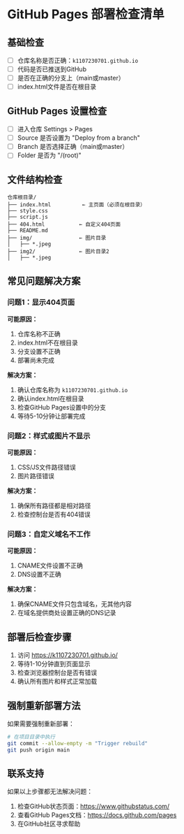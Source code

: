 # GitHub Pages 部署检查清单

## 基础检查

- [ ] 仓库名称是否正确：`k1107230701.github.io`
- [ ] 代码是否已推送到GitHub
- [ ] 是否在正确的分支上（main或master）
- [ ] index.html文件是否在根目录

## GitHub Pages 设置检查

- [ ] 进入仓库 Settings > Pages
- [ ] Source 是否设置为 "Deploy from a branch"
- [ ] Branch 是否选择正确（main或master）
- [ ] Folder 是否为 "/(root)"

## 文件结构检查

```
仓库根目录/
├── index.html          ← 主页面（必须在根目录）
├── style.css
├── script.js
├── 404.html           ← 自定义404页面
├── README.md
├── img/               ← 图片目录
│   ├── *.jpeg
├── img2/              ← 图片目录2
│   ├── *.jpeg
```

## 常见问题解决方案

### 问题1：显示404页面
**可能原因：**
1. 仓库名称不正确
2. index.html不在根目录
3. 分支设置不正确
4. 部署尚未完成

**解决方案：**
1. 确认仓库名称为 `k1107230701.github.io`
2. 确认index.html在根目录
3. 检查GitHub Pages设置中的分支
4. 等待5-10分钟让部署完成

### 问题2：样式或图片不显示
**可能原因：**
1. CSS/JS文件路径错误
2. 图片路径错误

**解决方案：**
1. 确保所有路径都是相对路径
2. 检查控制台是否有404错误

### 问题3：自定义域名不工作
**可能原因：**
1. CNAME文件设置不正确
2. DNS设置不正确

**解决方案：**
1. 确保CNAME文件只包含域名，无其他内容
2. 在域名提供商处设置正确的DNS记录

## 部署后检查步骤

1. 访问 https://k1107230701.github.io/
2. 等待1-10分钟直到页面显示
3. 检查浏览器控制台是否有错误
4. 确认所有图片和样式正常加载

## 强制重新部署方法

如果需要强制重新部署：
```bash
# 在项目目录中执行
git commit --allow-empty -m "Trigger rebuild"
git push origin main
```

## 联系支持

如果以上步骤都无法解决问题：
1. 检查GitHub状态页面：https://www.githubstatus.com/
2. 查看GitHub Pages文档：https://docs.github.com/pages
3. 在GitHub社区寻求帮助